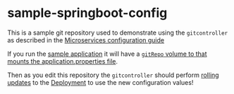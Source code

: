 # sample-springboot-config

This is a sample git repository used to demonstrate using the `gitcontroller` as described in the [Microservices configuration guide](http://fabric8.io/guide/develop/configuration.html#git)

If you run the [sample application](https://github.com/jstrachan/springboot-config-demo) it will have a [`gitRepo` volume to that mounts the application.properties file](https://github.com/jstrachan/springboot-config-demo/blob/master/src/main/fabric8/deployment.yml#L5-L14). 

Then as you edit this repository the `gitcontroller` should perform [rolling updates](http://kubernetes.io/docs/user-guide/rolling-updates/) to the [Deployment](http://kubernetes.io/docs/user-guide/deployments/) to use the new configuration values!
